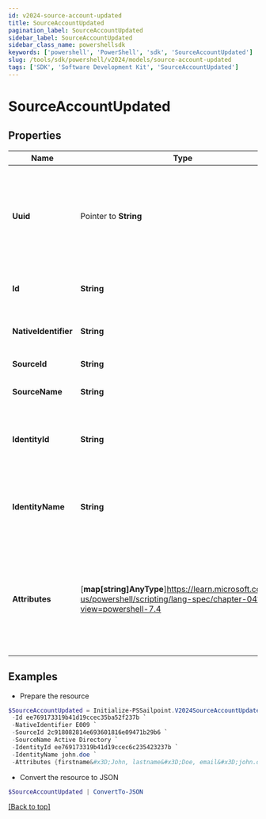 ```yaml
---
id: v2024-source-account-updated
title: SourceAccountUpdated
pagination_label: SourceAccountUpdated
sidebar_label: SourceAccountUpdated
sidebar_class_name: powershellsdk
keywords: ['powershell', 'PowerShell', 'sdk', 'SourceAccountUpdated'] 
slug: /tools/sdk/powershell/v2024/models/source-account-updated
tags: ['SDK', 'Software Development Kit', 'SourceAccountUpdated']
---
```



# SourceAccountUpdated

## Properties

Name | Type | Description | Notes
------------ | ------------- | ------------- | -------------
**Uuid** |  Pointer to **String** | Source unique identifier for the identity. UUID is generated by the source system. | [optional] 
**Id** |  **String** | SailPoint generated unique identifier. | [required]
**NativeIdentifier** |  **String** | Unique ID of the account on the source. | [required]
**SourceId** |  **String** | The ID of the source. | [required]
**SourceName** |  **String** | The name of the source. | [required]
**IdentityId** |  **String** | The ID of the identity that is correlated with this account. | [required]
**IdentityName** |  **String** | The name of the identity that is correlated with this account. | [required]
**Attributes** |  [**map[string]AnyType**]https://learn.microsoft.com/en-us/powershell/scripting/lang-spec/chapter-04?view=powershell-7.4 | The attributes of the account. The contents of attributes depends on the account schema for the source. | [required]

## Examples

- Prepare the resource
```powershell
$SourceAccountUpdated = Initialize-PSSailpoint.V2024SourceAccountUpdated  -Uuid b7264868-7201-415f-9118-b581d431c688 `
 -Id ee769173319b41d19ccec35ba52f237b `
 -NativeIdentifier E009 `
 -SourceId 2c918082814e693601816e09471b29b6 `
 -SourceName Active Directory `
 -IdentityId ee769173319b41d19ccec6c235423237b `
 -IdentityName john.doe `
 -Attributes {firstname&#x3D;John, lastname&#x3D;Doe, email&#x3D;john.doe@gmail.com, department&#x3D;Sales, displayName&#x3D;John Doe, created&#x3D;2020-04-27T16:48:33.597Z, employeeNumber&#x3D;E009, uid&#x3D;E009, inactive&#x3D;true, phone&#x3D;null, identificationNumber&#x3D;E009}
```

- Convert the resource to JSON
```powershell
$SourceAccountUpdated | ConvertTo-JSON
```


[[Back to top]](#) 

